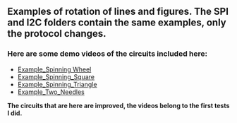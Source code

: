 
## Examples of rotation of lines and figures. The SPI and I2C folders contain the same examples, only the protocol changes.

### Here are some demo videos of the circuits included here:

* [Example_Spinning Wheel](https://www.youtube.com/shorts/pZOFqYocVHE)
* [Example_Spinning_Square](https://www.youtube.com/watch?v=k746fesv4bM)
* [Example_Spinning_Triangle](https://www.youtube.com/watch?v=dU39G4tLVxM)
* [Example_Two_Needles](https://www.youtube.com/shorts/46PbbhHPH-E)

**The circuits that are here are improved, the videos belong to the first tests I did.**
